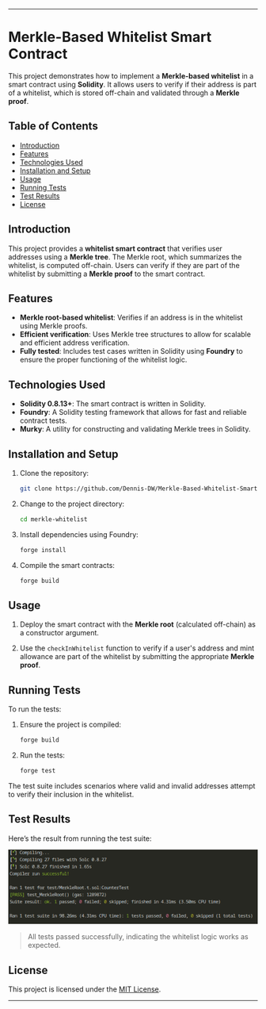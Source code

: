
---

# Merkle-Based Whitelist Smart Contract

This project demonstrates how to implement a **Merkle-based whitelist** in a smart contract using **Solidity**. It allows users to verify if their address is part of a whitelist, which is stored off-chain and validated through a **Merkle proof**.

## Table of Contents
- [Introduction](#introduction)
- [Features](#features)
- [Technologies Used](#technologies-used)
- [Installation and Setup](#installation-and-setup)
- [Usage](#usage)
- [Running Tests](#running-tests)
- [Test Results](#test-results)
- [License](#license)

## Introduction
This project provides a **whitelist smart contract** that verifies user addresses using a **Merkle tree**. The Merkle root, which summarizes the whitelist, is computed off-chain. Users can verify if they are part of the whitelist by submitting a **Merkle proof** to the smart contract.

## Features
- **Merkle root-based whitelist**: Verifies if an address is in the whitelist using Merkle proofs.
- **Efficient verification**: Uses Merkle tree structures to allow for scalable and efficient address verification.
- **Fully tested**: Includes test cases written in Solidity using **Foundry** to ensure the proper functioning of the whitelist logic.

## Technologies Used
- **Solidity 0.8.13+**: The smart contract is written in Solidity.
- **Foundry**: A Solidity testing framework that allows for fast and reliable contract tests.
- **Murky**: A utility for constructing and validating Merkle trees in Solidity.

## Installation and Setup

1. Clone the repository:
   ```bash
   git clone https://github.com/Dennis-DW/Merkle-Based-Whitelist-Smart-Contract.git
   ```
2. Change to the project directory:
   ```bash
   cd merkle-whitelist
   ```
3. Install dependencies using Foundry:
   ```bash
   forge install
   ```

4. Compile the smart contracts:
   ```bash
   forge build
   ```

## Usage

1. Deploy the smart contract with the **Merkle root** (calculated off-chain) as a constructor argument.

2. Use the `checkInWhitelist` function to verify if a user's address and mint allowance are part of the whitelist by submitting the appropriate **Merkle proof**.

## Running Tests

To run the tests:

1. Ensure the project is compiled:
   ```bash
   forge build
   ```

2. Run the tests:
   ```bash
   forge test
   ```

The test suite includes scenarios where valid and invalid addresses attempt to verify their inclusion in the whitelist.

## Test Results

Here’s the result from running the test suite:

![Test Results](./src/test.png)

> All tests passed successfully, indicating the whitelist logic works as expected.

## License
This project is licensed under the [MIT License](LICENSE).

---
